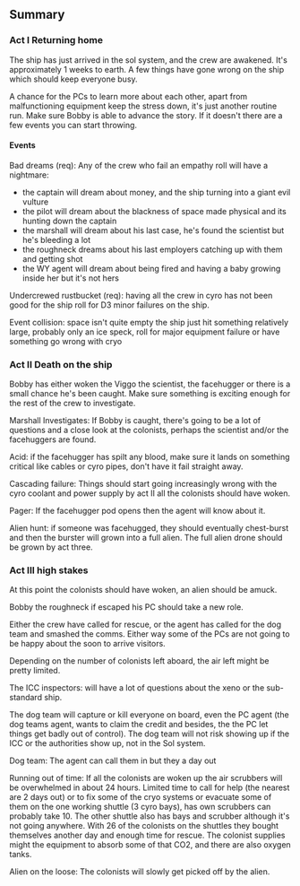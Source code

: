 ## Summary

### Act I Returning home

The ship has just arrived in the sol system, and the crew are awakened. It's approximately 1 weeks
to earth. A few things have gone wrong on the ship which should keep everyone busy.

A chance for the PCs to learn more about each other, apart from malfunctioning equipment keep
the stress down, it's just another routine run. Make sure Bobby is able to advance the story.
If it doesn't there are a few events you can start throwing.

#### Events

Bad dreams (req): Any of the crew who fail an empathy roll will have a nightmare:
* the captain will dream about money, and the ship turning into a giant evil vulture
* the pilot will dream about the blackness of space made physical and its hunting down the captain
* the marshall will dream about his last case, he's found the scientist but he's bleeding a lot
* the roughneck dreams about his last employers catching up with them and getting shot
* the WY agent will dream about being fired and having a baby growing inside her but it's not hers

Undercrewed rustbucket (req): having all the crew in cyro has not been good for the ship
    roll for D3 minor failures on the ship.

Event collision: space isn't quite empty the ship just hit something relatively large, probably only
    an ice speck, roll for major equipment failure or have something go wrong with cryo

### Act II Death on the ship

Bobby has either woken the Viggo the scientist, the facehugger or there is a small chance he's been caught. 
Make sure something is exciting enough for the rest of the crew to investigate.

Marshall Investigates: If Bobby is caught, there's going to be a lot of questions and a close look
at the colonists, perhaps the scientist and/or the facehuggers are found.

Acid: if the facehugger has spilt any blood, make sure it lands on something critical like cables
    or cyro pipes, don't have it fail straight away.

Cascading failure: Things should start going increasingly wrong with the cyro coolant and power supply
    by act II all the colonists should have woken.

Pager: If the facehugger pod opens then the agent will know about it.

Alien hunt: if someone was facehugged, they should eventually chest-burst and then the burster will grown
into a full alien. The full alien drone should be grown by act three.

### Act III high stakes

At this point the colonists should have woken, an alien should be amuck.

Bobby the roughneck if escaped his PC should take a new role.

Either the crew have called for rescue, or the agent has called for the dog team and smashed the comms.
Either way some of the PCs are not going to be happy about the soon to arrive visitors.

Depending on the number of colonists left aboard, the air left might be pretty limited.

The ICC inspectors: will have a lot of questions about the xeno or the sub-standard ship.

The dog team will capture or kill everyone on board, even the PC agent (the dog teams agent, wants to claim the credit
and besides, the the PC let things get badly out of control). The dog team will not risk showing up if the ICC
or the authorities show up, not in the Sol system.

Dog team: The agent can call them in but they a day out

Running out of time: If all the colonists are woken up the air scrubbers will be overwhelmed in
about 24 hours. Limited time to call for help (the nearest are 2 days out) or to fix some of the cryo systems
or evacuate some of them on the one working shuttle (3 cyro bays), has own scrubbers can probably take 10.
The other shuttle also has bays and scrubber although it's not going anywhere. With 26 of the colonists on the shuttles 
they bought themselves another day and enough time for rescue. The colonist supplies might the equipment to absorb
some of that CO2, and there are also oxygen tanks.

Alien on the loose: The colonists will slowly get picked off by the alien.
